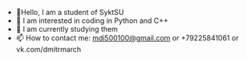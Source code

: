 - 👋Hello, I am a student of SyktSU
- 👀 I am interested in coding in Python and C++
- 🌱 I am currently studying them
- 📫 How to contact me: mdi500100@gmail.com or +79225841061 or vk.com/dmitrmarch
